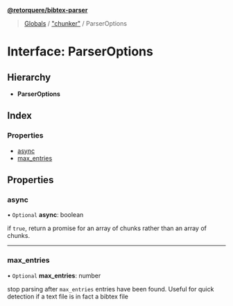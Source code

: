 **[@retorquere/bibtex-parser](../README.md)**

> [Globals](../globals.md) / ["chunker"](../modules/_chunker_.md) / ParserOptions

# Interface: ParserOptions

## Hierarchy

* **ParserOptions**

## Index

### Properties

* [async](_chunker_.parseroptions.md#async)
* [max\_entries](_chunker_.parseroptions.md#max_entries)

## Properties

### async

• `Optional` **async**: boolean

if `true`, return a promise for an array of chunks rather than an array of chunks.

___

### max\_entries

• `Optional` **max\_entries**: number

stop parsing after `max_entries` entries have been found. Useful for quick detection if a text file is in fact a bibtex file
